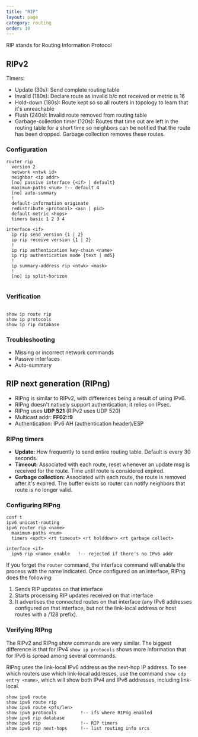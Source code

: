 ```yaml
---
title: "RIP"
layout: page
category: routing
order: 10
---
```


RIP stands for Routing Information Protocol

## RIPv2
Timers:

* Update (30s): Send complete routing table
* Invalid (180s): Declare route as invalid b/c not received or metric is 16
* Hold-down (180s): Route kept so so all routers in topology to learn that it's unreachable
* Flush (240s): Invalid route removed from routing table
* Garbage-collection timer (120s): Routes that time out are left in the routing table for a short time so neighbors can be notified that the route has been dropped. Garbage collection removes these routes. 

### Configuration

    router rip
      version 2
      network <ntwk id>
      neighbor <ip addr>
      [no] passive interface {<if> | default}
      maximum-paths <num> !-- default 4
      [no] auto-summary
      !
      default-information originate
      redistribute <protocol> <asn | pid>
      default-metric <hops>
      timers basic 1 2 3 4

    interface <if>
      ip rip send version {1 | 2}
      ip rip receive version {1 | 2}
      !
      ip rip authentication key-chain <name>
      ip rip authentication mode {text | md5}
      !
      ip summary-address rip <ntwk> <mask>
      !
      [no] ip split-horizon
     
### Verification
     
    show ip route rip
    show ip protocols
    show ip rip database 

### Troubleshooting
* Missing or incorrect network commands
* Passive interfaces
* Auto-summary


## RIP next generation (RIPng)
* RIPng is similar to RIPv2, with differences being a result of using IPv6.
* RIPng doesn't natively support authentication; it relies on IPsec.
* RIPng uses __UDP 521__ (RIPv2 uses UDP 520)
* Multicast addr: __FF02::9__
* Authentication: IPv6 AH (authentication header)/ESP

### RIPng timers
* __Update:__ How frequently to send entire routing table. Default is every 30 seconds.
* __Timeout:__ Associated with each route, reset whenever an update msg is received for the route. Time until route is considered expired.
* __Garbage collection:__ Associated with each route, the route is removed after it's expired. The buffer exists so router can notify neighbors that route is no longer valid.

### Configuring RIPng

    conf t
    ipv6 unicast-routing
    ipv6 router rip <name>
      maximum-paths <num>
      timers <updt> <rt timeout> <rt holddown> <rt garbage collect>
     
    interface <if>
      ipv6 rip <name> enable   !-- rejected if there's no IPv6 addr

If you forget the `router` command, the interface command will enable the process with the name indicated. Once configured on an interface, RIPng does the following:

1. Sends RIP updates on that interface
2. Starts processing RIP updates received on that interface
3. It advertises the connected routes on that interface (any IPv6 addresses configured on that interface, but not the link-local address or host routes with a /128 prefix).

### Verifying RIPng 
The RIPv2 and RIPng show commands are very similar. The biggest difference is that for IPv4 `show ip protocols` shows more information that for IPv6 is spread among several commands.

RIPng uses the link-local IPv6 address as the next-hop IP address. To see which routers use which link-local addresses, use the command `show cdp entry <name>`, which will show both IPv4 and IPv6 addresses, including link-local.

    show ipv6 route
    show ipv6 route rip
    show ipv6 route <pfx/len>
    show ipv6 protocols         !-- ifs where RIPng enabled
    show ipv6 rip database
    show ipv6 rip               !-- RIP timers
    show ipv6 rip next-hops     !-- list routing info srcs
